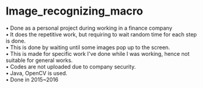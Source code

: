 # Image_recognizing_macro
• Done as a personal project during working in a finance company<br/>
• It does the repetitive work, but requiring to wait random time for each step is done.<br/>
• This is done by waiting until some images pop up to the screen.<br/>
• This is made for specific work I've done while I was working, hence not suitable for general works.<br/>
• Codes are not uploaded due to company security.<br/>
• Java, OpenCV is used.<br/>
• Done in 2015~2016
